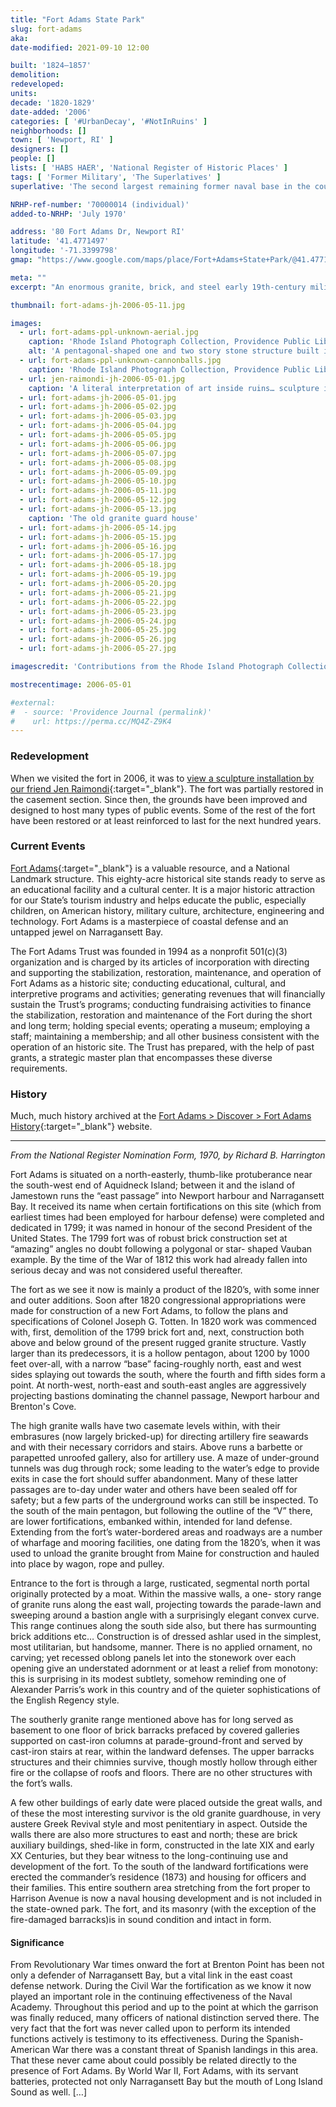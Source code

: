 ```yaml
---
title: "Fort Adams State Park"
slug: fort-adams
aka:
date-modified: 2021-09-10 12:00

built: '1824–1857'
demolition:
redeveloped:
units:
decade: '1820-1829'
date-added: '2006'
categories: [ '#UrbanDecay', '#NotInRuins' ]
neighborhoods: []
town: [ 'Newport, RI' ]
designers: []
people: []
lists: [ 'HABS HAER', 'National Register of Historic Places' ]
tags: [ 'Former Military', 'The Superlatives' ]
superlative: 'The second largest remaining former naval base in the country, the largest being Fort Monroe (Virginia, decommissioned in 2011)'

NRHP-ref-number: '70000014 (individual)'
added-to-NRHP: 'July 1970'

address: '80 Fort Adams Dr, Newport RI'
latitude: '41.4771497'
longitude: '-71.3399798'
gmap: "https://www.google.com/maps/place/Fort+Adams+State+Park/@41.4771497,-71.3399798,919m/data=!3m1!1e3!4m13!1m7!3m6!1s0x89e5a57a114e6fb5:0x2637c9cc53542736!2s1+Lincoln+Dr,+Newport,+RI+02840!3b1!8m2!3d41.4714105!4d-71.3419145!3m4!1s0x89e5a57c27ae382b:0x9e5b020b4d18438b!8m2!3d41.4790898!4d-71.3358244"

meta: ""
excerpt: "An enormous granite, brick, and steel early 19th-century military fortification guarding the entrance to Narragansett Bay"

thumbnail: fort-adams-jh-2006-05-11.jpg

images:
  - url: fort-adams-ppl-unknown-aerial.jpg
    caption: 'Rhode Island Photograph Collection, Providence Public Library'
    alt: 'A pentagonal-shaped one and two story stone structure built into the coast of Newport and used to defend the entrance to Narragansett Bay. Extensive architectural description in the History section'
  - url: fort-adams-ppl-unknown-cannonballs.jpg
    caption: 'Rhode Island Photograph Collection, Providence Public Library'
  - url: jen-raimondi-jh-2006-05-01.jpg
    caption: 'A literal interpretation of art inside ruins… sculpture installation by Jen Raimondi, May 2006'
  - url: fort-adams-jh-2006-05-01.jpg
  - url: fort-adams-jh-2006-05-02.jpg
  - url: fort-adams-jh-2006-05-03.jpg
  - url: fort-adams-jh-2006-05-04.jpg
  - url: fort-adams-jh-2006-05-05.jpg
  - url: fort-adams-jh-2006-05-06.jpg
  - url: fort-adams-jh-2006-05-07.jpg
  - url: fort-adams-jh-2006-05-08.jpg
  - url: fort-adams-jh-2006-05-09.jpg
  - url: fort-adams-jh-2006-05-10.jpg
  - url: fort-adams-jh-2006-05-11.jpg
  - url: fort-adams-jh-2006-05-12.jpg
  - url: fort-adams-jh-2006-05-13.jpg
    caption: 'The old granite guard house'
  - url: fort-adams-jh-2006-05-14.jpg
  - url: fort-adams-jh-2006-05-15.jpg
  - url: fort-adams-jh-2006-05-16.jpg
  - url: fort-adams-jh-2006-05-17.jpg
  - url: fort-adams-jh-2006-05-18.jpg
  - url: fort-adams-jh-2006-05-19.jpg
  - url: fort-adams-jh-2006-05-20.jpg
  - url: fort-adams-jh-2006-05-21.jpg
  - url: fort-adams-jh-2006-05-22.jpg
  - url: fort-adams-jh-2006-05-23.jpg
  - url: fort-adams-jh-2006-05-24.jpg
  - url: fort-adams-jh-2006-05-25.jpg
  - url: fort-adams-jh-2006-05-26.jpg
  - url: fort-adams-jh-2006-05-27.jpg

imagescredit: 'Contributions from the Rhode Island Photograph Collection, Providence Public Library (<a href="//provlibdigital.org/islandora/object/islandora%3A11590" target="_blank">photo 1,</a> <a href="//provlibdigital.org/islandora/object/islandora%3A11938" target="_blank">photo 2,</a> <a href="//provlibdigital.org/islandora/search/Fort%20Adams?type=dismax" target="_blank">more</a>)'

mostrecentimage: 2006-05-01

#external:
#  - source: 'Providence Journal (permalink)'
#    url: https://perma.cc/MQ4Z-Z9K4
---
```


### Redevelopment

When we visited the fort in 2006, it was to [view a sculpture installation by our friend Jen Raimondi](//jenraimondi.artinruins.com/projects/hibernation/){:target="_blank"}. The fort was partially restored in the casement section. Since then, the grounds have been improved and designed to host many types of public events. Some of the rest of the fort have been restored or at least reinforced to last for the next hundred years. 


### Current Events

[Fort Adams](http://www.fortadams.org){:target="_blank"} is a valuable resource, and a National Landmark structure. This eighty-acre historical site stands ready to serve as an educational facility and a cultural center. It is a major historic attraction for our State’s tourism industry and helps educate the public, especially children, on American history, military culture, architecture, engineering and technology. Fort Adams is a masterpiece of coastal defense and an untapped jewel on Narragansett Bay.

The Fort Adams Trust was founded in 1994 as a nonprofit 501(c)(3) organization and is charged by its articles of incorporation with directing and supporting the stabilization, restoration, maintenance, and operation of Fort Adams as a historic site; conducting educational, cultural, and interpretive programs and activities; generating revenues that will financially sustain the Trust’s programs; conducting fundraising activities to finance the stabilization, restoration and maintenance of the Fort during the short and long term; holding special events; operating a museum; employing a staff; maintaining a membership; and all other business consistent with the operation of an historic site. The Trust has prepared, with the help of past grants, a strategic master plan that encompasses these diverse requirements.


### History

Much, much history archived at the [Fort Adams > Discover > Fort Adams History](https://fortadams.org/discover-the-fortress/fort-adams-history/full-history/){:target="_blank"} website. 

***

_From the National Register Nomination Form, 1970, by Richard B. Harrington_

Fort Adams is situated on a north-easterly, thumb-like protuberance near the south-west end of Aquidneck Island; between it and the island of
Jamestown runs the “east passage” into Newport harbour and Narragansett Bay. It received its name when certain fortifications on this site
(which from earliest times had been employed for harbour defense) were completed and dedicated in 1799; it was named in honour of the second President of the United States. The 1799 fort was of robust brick construction set at “amazing” angles no doubt following a polygonal or star- shaped Vauban example. By the time of the War of 1812 this work had already fallen into serious decay and was not considered useful thereafter.

The fort as we see it now is mainly a product of the l820’s, with some inner and outer additions. Soon after 1820 congressional appropriations were made for construction of a new Fort Adams, to follow the plans and specifications of Colonel Joseph G. Totten. In 1820 work was commenced with, first, demolition of the 1799 brick fort and, next, construction both above and below ground of the present rugged granite structure. Vastly larger than its predecessors, it is a hollow pentagon, about 1200 by 1000 feet over-all, with a narrow “base” facing-roughly north, east and west sides splaying out towards the south, where the fourth and fifth sides form a point. At north-west, north-east and south-east angles are aggressively projecting bastions dominating the channel passage, Newport harbour and Brenton's Cove.

The high granite walls have two casemate levels within, with their embrasures (now largely bricked-up) for directing artillery fire seawards and with their necessary corridors and stairs. Above runs a barbette or parapetted unroofed gallery, also for artillery use. A maze of under-ground tunnels was dug through rock; some leading to the water’s edge to provide exits in case the fort should suffer abandonment. Many of these latter passages are to-day under water and others have been sealed off for safety; but a few parts of the underground works can still be inspected. To the south of the main pentagon, but following the outline of the “V” there, are lower fortifications, embanked within, intended for land defense. Extending from the fort’s water-bordered areas and roadways are a number of wharfage and mooring facilities, one dating from the 1820’s, when it was used to unload the granite brought from Maine for construction and hauled into place by wagon, rope and pulley.

Entrance to the fort is through a large, rusticated, segmental north portal originally protected by a moat. Within the massive walls, a one- story range of granite runs along the east wall, projecting towards the parade-lawn and sweeping around a bastion angle with a surprisingly elegant convex curve. This range continues along the south side also, but there has surmounting brick additions etc… Construction is of dressed ashlar used in the simplest, most utilitarian, but handsome, manner. There is no applied ornament, no carving; yet recessed oblong panels let into the stonework over each opening give an understated adornment or at least a relief from monotony: this is surprising in its modest subtlety, somehow reminding one of Alexander Parris’s work in this country and of the quieter sophistications of the English Regency style.

The southerly granite range mentioned above has for long served as basement to one floor of brick barracks prefaced by covered galleries supported on cast-iron columns at parade-ground-front and served by cast-iron stairs at rear, within the landward defenses. The upper barracks structures and their chimnies survive, though mostly hollow through either fire or the collapse of roofs and floors. There are no other structures with the fort’s walls.

A few other buildings of early date were placed outside the great walls, and of these the most interesting survivor is the old granite guardhouse, in very austere Greek Revival style and most penitentiary in aspect. Outside the walls there are also more structures to east and north; these are brick auxiliary buildings, shed-like in form, constructed in the late XIX and early XX Centuries, but they bear witness to the long-continuing use and development of the fort. To the south of the landward fortifications were erected the commander’s residence (1873) and housing for officers and their families. This entire southern area stretching from the fort proper to Harrison Avenue is now a naval housing development and is not included in the state-owned park. The fort, and its masonry (with the exception of the fire-damaged barracks)is in sound condition and intact in form. 

#### Significance

From Revolutionary War times onward the fort at Brenton Point has been not only a defender of Narragansett Bay, but a vital link in the east coast defense network. During the Civil War the fortification as we know it now played an important role in the continuing effectiveness of the Naval Academy. Throughout this period and up to the point at which the garrison was finally reduced, many officers of national distinction served there. The very fact that the fort was never called upon to perform its intended functions actively is testimony to its effectiveness. During the Spanish-American War there was a constant threat of Spanish landings in this area. That these never came about could possibly be related directly to the presence of Fort Adams. By World War II, Fort Adams, with its servant batteries, protected not only Narragansett Bay but the mouth of Long Island Sound as well. […]
